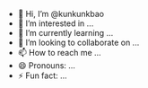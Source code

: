 - 👋 Hi, I’m @kunkunkbao
- 👀 I’m interested in ...
- 🌱 I’m currently learning ...
- 💞️ I’m looking to collaborate on ...
- 📫 How to reach me ...
- 😄 Pronouns: ...
- ⚡ Fun fact: ...

<!---
kunkunkbao/kunkunkbao is a ✨ special ✨ repository because its `README.md` (this file) appears on your GitHub profile.
You can click the Preview link to take a look at your changes.
--->
